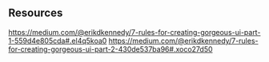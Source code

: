 ## Resources
https://medium.com/@erikdkennedy/7-rules-for-creating-gorgeous-ui-part-1-559d4e805cda#.el4q5koa0
https://medium.com/@erikdkennedy/7-rules-for-creating-gorgeous-ui-part-2-430de537ba96#.xoco27d50